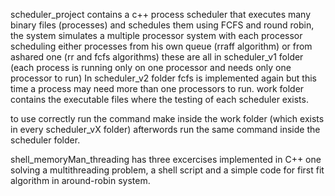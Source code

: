 scheduler_project contains a c++ process scheduler that executes many binary files (processes) and schedules them using FCFS and round robin, the system simulates a multiple processor system with each processor scheduling either processes from his own queue (rraff algorithm) or from ashared one (rr and fcfs algorithms) 
these are all in scheduler_v1 folder (each process is running only on one processor and needs only one processor to run)
In scheduler_v2 folder fcfs is implemented again but this time a process may need more than one processors to run.
work folder contains the executable files where the testing of each scheduler exists.

to use correctly run the command make inside the work folder (which exists in every scheduler_vX folder) afterwords run the same command inside the scheduler folder.

shell_memoryMan_threading has three excercises implemented in C++ one solving a multithreading problem, a shell script and a simple code for first fit algorithm in around-robin system.

